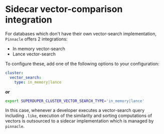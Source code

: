 # Sidecar vector-comparison integration

For databases which don't have their own vector-search implementation, `Pinnacle` offers 
2 integrations:

- In memory vector-search
- Lance vector-search

To configure these, add one of the following options to your configuration:

```yaml
cluster:
  vector_search:
    type: in_memory|lance
```

***or***

```bash
export SUPERDUPER_CLUSTER_VECTOR_SEARCH_TYPE='in_memory|lance'
```

In this case, whenever a developer executes a vector-search query including `.like`, 
execution of the similarity and sorting computations of vectors is outsourced to 
a sidecar implementation which is managed by `pinnacle`.
